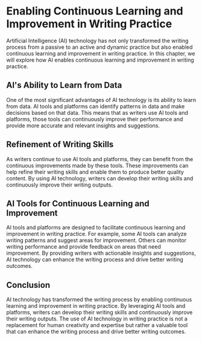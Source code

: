 Enabling Continuous Learning and Improvement in Writing Practice
================================================================================================================

Artificial Intelligence (AI) technology has not only transformed the writing process from a passive to an active and dynamic practice but also enabled continuous learning and improvement in writing practice. In this chapter, we will explore how AI enables continuous learning and improvement in writing practice.

AI's Ability to Learn from Data
-------------------------------

One of the most significant advantages of AI technology is its ability to learn from data. AI tools and platforms can identify patterns in data and make decisions based on that data. This means that as writers use AI tools and platforms, those tools can continuously improve their performance and provide more accurate and relevant insights and suggestions.

Refinement of Writing Skills
----------------------------

As writers continue to use AI tools and platforms, they can benefit from the continuous improvements made by these tools. These improvements can help refine their writing skills and enable them to produce better quality content. By using AI technology, writers can develop their writing skills and continuously improve their writing outputs.

AI Tools for Continuous Learning and Improvement
------------------------------------------------

AI tools and platforms are designed to facilitate continuous learning and improvement in writing practice. For example, some AI tools can analyze writing patterns and suggest areas for improvement. Others can monitor writing performance and provide feedback on areas that need improvement. By providing writers with actionable insights and suggestions, AI technology can enhance the writing process and drive better writing outcomes.

Conclusion
----------

AI technology has transformed the writing process by enabling continuous learning and improvement in writing practice. By leveraging AI tools and platforms, writers can develop their writing skills and continuously improve their writing outputs. The use of AI technology in writing practice is not a replacement for human creativity and expertise but rather a valuable tool that can enhance the writing process and drive better writing outcomes.
